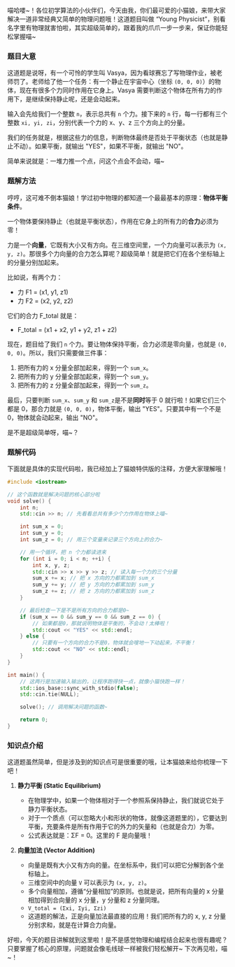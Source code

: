 喵哈喽~！各位初学算法的小伙伴们，今天由我，你们最可爱的小猫娘，来带大家解决一道非常经典又简单的物理问题哦！这道题目叫做 “Young Physicist”，别看名字里有物理就害怕啦，其实超级简单的，跟着我的爪爪一步一步来，保证你能轻松掌握喵~

### 题目大意

这道题是说呀，有一个可怜的学生叫 Vasya，因为看球赛忘了写物理作业，被老师罚了。老师给了他一个任务：有一个静止在宇宙中心（坐标 `(0, 0, 0)`）的物体，现在有很多个力同时作用在它身上。Vasya 需要判断这个物体在所有力的作用下，是继续保持静止呢，还是会动起来。

输入会先给我们一个整数 `n`，表示总共有 `n` 个力。接下来的 `n` 行，每一行都有三个整数 `xi, yi, zi`，分别代表一个力的 x、y、z 三个方向上的分量。

我们的任务就是，根据这些力的信息，判断物体最终是否处于平衡状态（也就是静止不动）。如果平衡，就输出 "YES"，如果不平衡，就输出 "NO"。

简单来说就是：一堆力推一个点，问这个点会不会动，喵~

### 题解方法

哼哼，这可难不倒本猫娘！学过初中物理的都知道一个最最基本的原理：**物体平衡条件**。

一个物体要保持静止（也就是平衡状态），作用在它身上的所有力的**合力**必须为零！

力是一个**向量**，它既有大小又有方向。在三维空间里，一个力向量可以表示为 `(x, y, z)`。那很多个力向量的合力怎么算呢？超级简单！就是把它们在各个坐标轴上的分量分别加起来。

比如说，有两个力：
*   力 F1 = (x1, y1, z1)
*   力 F2 = (x2, y2, z2)

它们的合力 F_total 就是：
*   F_total = (x1 + x2, y1 + y2, z1 + z2)

现在，题目给了我们 `n` 个力。要让物体保持平衡，合力必须是零向量，也就是 `(0, 0, 0)`。所以，我们只需要做三件事：
1.  把所有力的 x 分量全部加起来，得到一个 `sum_x`。
2.  把所有力的 y 分量全部加起来，得到一个 `sum_y`。
3.  把所有力的 z 分量全部加起来，得到一个 `sum_z`。

最后，只要判断 `sum_x`、`sum_y` 和 `sum_z`是不是**同时**等于 0 就行啦！如果它们三个都是 0，那合力就是 `(0, 0, 0)`，物体平衡，输出 "YES"。只要其中有一个不是 0，物体就会动起来，输出 "NO"。

是不是超级简单呀，喵~？

### 题解代码

下面就是具体的实现代码啦，我已经加上了猫娘特供版的注释，方便大家理解哦！

```cpp
#include <iostream>

// 这个函数就是解决问题的核心部分啦
void solve() {
    int n;
    std::cin >> n; // 先看看总共有多少个力作用在物体上喵~

    int sum_x = 0;
    int sum_y = 0;
    int sum_z = 0; // 用三个变量来记录三个方向上的合力~

    // 用一个循环，把 n 个力都读进来
    for (int i = 0; i < n; ++i) {
        int x, y, z;
        std::cin >> x >> y >> z; // 读入每一个力的三个分量
        sum_x += x; // 把 x 方向的力都累加到 sum_x
        sum_y += y; // 把 y 方向的力都累加到 sum_y
        sum_z += z; // 把 z 方向的力都累加到 sum_z
    }

    // 最后检查一下是不是所有方向的合力都是0~
    if (sum_x == 0 && sum_y == 0 && sum_z == 0) {
        // 如果都是0，那就说明物体是平衡的，不会动！太棒啦！
        std::cout << "YES" << std::endl;
    } else {
        // 只要有一个方向的合力不是0，物体就会嗖地一下动起来，不平衡！
        std::cout << "NO" << std::endl;
    }
}

int main() {
    // 这两行是加速输入输出的，让程序跑得快一点，就像小猫快跑一样！
    std::ios_base::sync_with_stdio(false);
    std::cin.tie(NULL);

    solve(); // 调用解决问题的函数~

    return 0;
}
```

### 知识点介绍

这道题虽然简单，但是涉及到的知识点可是很重要的哦，让本猫娘来给你梳理一下吧！

1.  **静力平衡 (Static Equilibrium)**
    *   在物理学中，如果一个物体相对于一个参照系保持静止，我们就说它处于静力平衡状态。
    *   对于一个质点（可以忽略大小和形状的物体，就像这道题里的），它要达到平衡，充要条件是所有作用于它的外力的矢量和（也就是合力）为零。
    *   公式表达就是：ΣF = 0。这里的 F 是向量哦！

2.  **向量加法 (Vector Addition)**
    *   向量是既有大小又有方向的量。在坐标系中，我们可以把它分解到各个坐标轴上。
    *   三维空间中的向量 `V` 可以表示为 `(x, y, z)`。
    *   多个向量相加，遵循“分量相加”的原则。也就是说，把所有向量的 x 分量相加得到合向量的 x 分量，y 分量和 z 分量同理。
    *   `V_total = (Σxi, Σyi, Σzi)`
    *   这道题的解法，正是向量加法最直接的应用！我们把所有力的 x, y, z 分量分别求和，就是在计算合力向量。

好啦，今天的题目讲解就到这里啦！是不是感觉物理和编程结合起来也很有趣呢？只要掌握了核心的原理，问题就会像毛线球一样被我们轻松解开~ 下次再见啦，喵~！